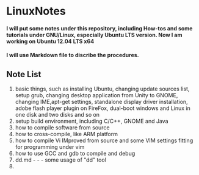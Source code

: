 # LinuxNotes

#### I will put some notes under this repository, including How-tos and some tutorials under GNU/Linux, especially Ubuntu LTS version.  Now I am working on Ubuntu 12.04 LTS x64

#### I will use Markdown file to discribe the procedures.
## Note List

1. basic things, such as installing Ubuntu, changing update sources list, setup grub, changing desktop application from Unity to GNOME, changing IME,apt-get settings, standalone display driver installation, adobe flash player plugin on FireFox, dual-boot windows and Linux in one disk and two disks and so on
2. setup build environment, including C/C++, GNOME and Java
3. how to compile software from source
4. how to cross-compile, like ARM platform
5. how to compile Vi IMproved from source and some VIM settings fitting for programming under vim
6. how to use GCC and gdb to compile and debug
7. dd.md - - - some usage of "dd" tool
8. 

